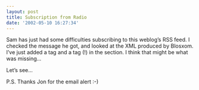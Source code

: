 ```yaml
---
layout: post
title: Subscription from Radio
date: '2002-05-10 16:27:34'
---
```



Sam has just had some difficulties subscribing to this weblog’s RSS feed. I checked the message he got, and looked at the XML produced by Blosxom. I’ve just added a <description/> tag and a <language/> tag (!) in the <channel/> section. I think that might be what was missing…

Let’s see…

P.S. Thanks Jon for the email alert :-)


